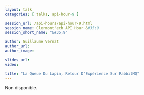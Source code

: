 ```yaml
---
layout: talk
categories: [ talks, api-hour-9 ]

session_url: /api-hours/api-hour-9.html
session_name: Clermont'ech API Hour &#35;9
session_short_name: "&#35;9"

author: Guillaume Vernat
author_url:
author_image:

slides_url:
video:

title: "La Queue Du Lapin, Retour D'Expérience Sur RabbitMQ"
---
```


Non disponible.
